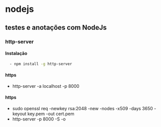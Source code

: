 # nodejs
## testes e anotações com NodeJs

### http-server
#### Instalação
```sh
  - npm install -g http-server 
```
#### https
  -  http-server -a localhost -p 8000
#### https
  - sudo openssl req -newkey rsa:2048 -new -nodes -x509 -days 3650 -keyout key.pem -out cert.pem
  - http-server -p 8000 -S -o

